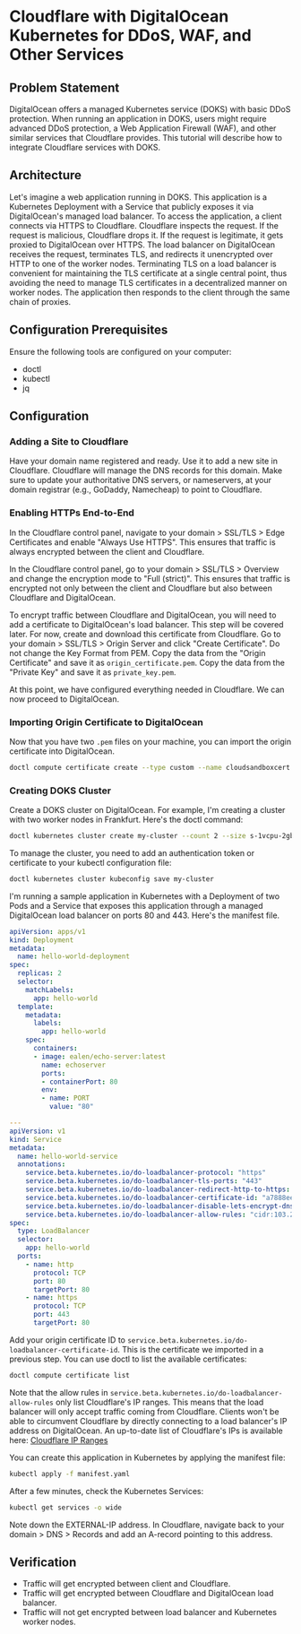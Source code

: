 # Cloudflare with DigitalOcean Kubernetes for DDoS, WAF, and Other Services

## Problem Statement
DigitalOcean offers a managed Kubernetes service (DOKS) with basic DDoS protection. When running an application in DOKS, users might require advanced DDoS protection, a Web Application Firewall (WAF), and other similar services that Cloudflare provides. This tutorial will describe how to integrate Cloudflare services with DOKS.

## Architecture
Let's imagine a web application running in DOKS. This application is a Kubernetes Deployment with a Service that publicly exposes it via DigitalOcean's managed load balancer. To access the application, a client connects via HTTPS to Cloudflare. Cloudflare inspects the request. If the request is malicious, Cloudflare drops it. If the request is legitimate, it gets proxied to DigitalOcean over HTTPS. The load balancer on DigitalOcean receives the request, terminates TLS, and redirects it unencrypted over HTTP to one of the worker nodes. Terminating TLS on a load balancer is convenient for maintaining the TLS certificate at a single central point, thus avoiding the need to manage TLS certificates in a decentralized manner on worker nodes. The application then responds to the client through the same chain of proxies.

## Configuration Prerequisites
Ensure the following tools are configured on your computer:
- doctl
- kubectl
- jq

## Configuration

### Adding a Site to Cloudflare
Have your domain name registered and ready. Use it to add a new site in Cloudflare. Cloudflare will manage the DNS records for this domain. Make sure to update your authoritative DNS servers, or nameservers, at your domain registrar (e.g., GoDaddy, Namecheap) to point to Cloudflare.

### Enabling HTTPs End-to-End
In the Cloudflare control panel, navigate to your domain > SSL/TLS > Edge Certificates and enable "Always Use HTTPS". This ensures that traffic is always encrypted between the client and Cloudflare.

In the Cloudflare control panel, go to your domain > SSL/TLS > Overview and change the encryption mode to "Full (strict)". This ensures that traffic is encrypted not only between the client and Cloudflare but also between Cloudflare and DigitalOcean.

To encrypt traffic between Cloudflare and DigitalOcean, you will need to add a certificate to DigitalOcean's load balancer. This step will be covered later. For now, create and download this certificate from Cloudflare. Go to your domain > SSL/TLS > Origin Server and click "Create Certificate". Do not change the Key Format from PEM. Copy the data from the "Origin Certificate" and save it as `origin_certificate.pem`. Copy the data from the "Private Key" and save it as `private_key.pem`.

At this point, we have configured everything needed in Cloudflare. We can now proceed to DigitalOcean.

### Importing Origin Certificate to DigitalOcean
Now that you have two `.pem` files on your machine, you can import the origin certificate into DigitalOcean.

```bash
doctl compute certificate create --type custom --name cloudsandboxcert --leaf-certificate-path origin_certificate.pem --private-key-path private_key.pem
```

### Creating DOKS Cluster
Create a DOKS cluster on DigitalOcean. For example, I'm creating a cluster with two worker nodes in Frankfurt. Here's the doctl command:
```bash
doctl kubernetes cluster create my-cluster --count 2 --size s-1vcpu-2gb
```

To manage the cluster, you need to add an authentication token or certificate to your kubectl configuration file:
```bash
doctl kubernetes cluster kubeconfig save my-cluster
```

I'm running a sample application in Kubernetes with a Deployment of two Pods and a Service that exposes this application through a managed DigitalOcean load balancer on ports 80 and 443. Here's the manifest file.
```yaml
apiVersion: apps/v1
kind: Deployment
metadata:
  name: hello-world-deployment
spec:
  replicas: 2
  selector:
    matchLabels:
      app: hello-world
  template:
    metadata:
      labels:
        app: hello-world
    spec:
      containers:
      - image: ealen/echo-server:latest
        name: echoserver
        ports:
        - containerPort: 80
        env:
        - name: PORT
          value: "80"

---
apiVersion: v1
kind: Service
metadata:
  name: hello-world-service
  annotations:
    service.beta.kubernetes.io/do-loadbalancer-protocol: "https"
    service.beta.kubernetes.io/do-loadbalancer-tls-ports: "443"
    service.beta.kubernetes.io/do-loadbalancer-redirect-http-to-https: "true"
    service.beta.kubernetes.io/do-loadbalancer-certificate-id: "a7888ee6-98b9-415d-bc05-487zzz8b"
    service.beta.kubernetes.io/do-loadbalancer-disable-lets-encrypt-dns-records: "true"
    service.beta.kubernetes.io/do-loadbalancer-allow-rules: "cidr:103.21.244.0/22,cidr:173.245.48.0/20,cidr:103.21.244.0/22,cidr:103.22.200.0/22,cidr:103.31.4.0/22,cidr:141.101.64.0/18,cidr:108.162.192.0/18,cidr:190.93.240.0/20,cidr:188.114.96.0/20,cidr:197.234.240.0/22,cidr:198.41.128.0/17,cidr:162.158.0.0/15,cidr:104.16.0.0/13,cidr:104.24.0.0/14,cidr:172.64.0.0/13,cidr:131.0.72.0/22"
spec:
  type: LoadBalancer
  selector:
    app: hello-world
  ports:
    - name: http
      protocol: TCP
      port: 80
      targetPort: 80
    - name: https
      protocol: TCP
      port: 443
      targetPort: 80
```

Add your origin certificate ID to `service.beta.kubernetes.io/do-loadbalancer-certificate-id`.
This is the certificate we imported in a previous step. You can use doctl to list the available certificates:
```bash
doctl compute certificate list
```

Note that the allow rules in `service.beta.kubernetes.io/do-loadbalancer-allow-rules` only list Cloudflare's IP ranges. This means that the load balancer will only accept traffic coming from Cloudflare. Clients won't be able to circumvent Cloudflare by directly connecting to a load balancer's IP address on DigitalOcean. An up-to-date list of Cloudflare's IPs is available here: [Cloudflare IP Ranges](https://www.cloudflare.com/ips/)

You can create this application in Kubernetes by applying the manifest file:
```bash
kubectl apply -f manifest.yaml
```

After a few minutes, check the Kubernetes Services:
```bash
kubectl get services -o wide
```

Note down the EXTERNAL-IP address. In Cloudflare, navigate back to your domain > DNS > Records and add an A-record pointing to this address.

## Verification
- Traffic will get encrypted between client and Cloudflare.
- Traffic will get encrypted between Cloudflare and DigitalOcean load balancer.
- Traffic will not get encrypted between load balancer and Kubernetes worker nodes.
